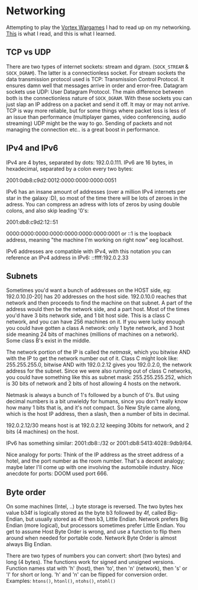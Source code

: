 # Networking

Attempting to play the [Vortex Wargames](http://overthewire.org/wargames/vortex/vortex0.html) I had to read up on my networking. [This](http://beej.us/guide/bgnet/pdf/bgnet_A4.pdf) is what I read, and this is what I learned.

## TCP vs UDP

There are two types of internet sockets: stream and dgram. (`SOCK_STREAM` & `SOCK_DGRAM`). The latter is a connectionless socket. For stream sockets the data transmission protocol used is TCP: Transmission Control Protocol. It ensures damn well that messages arrive in order and error-free. Datagram sockets use UDP: User Datagram Protocol. The main difference between both is the connectionless nature of `SOCK_DGRAM`. With these sockets you can just slap an IP address on a packet and send it off. It may or may not arrive. TCP is way more reliable, but for some things where packet loss is less of an issue than performance (multiplayer games, video conferencing, audio streaming) UDP might be the way to go. Sending of packets and not managing the connection etc.. is a great boost in performance.

## IPv4 and IPv6

IPv4 are 4 bytes, separated by dots: 192.0.0.111.
IPv6 are 16 bytes, in hexadecimal, separated by a colon every two bytes:

2001:0db8:c9d2:0012:0000:0000:0000:0051

IPv6 has an insane amount of addresses (over a million IPv4 internets per star in the galaxy :D), so most of the time there will be lots of zeroes in the adress. You can compress an adress with lots of zeros by using double colons, and also skip leading '0's:

2001:db8:c9d2:12::51

0000:0000:0000:0000:0000:0000:0000:0001 or ::1 is the loopback address, meaning "the machine I'm working on right now" eeg localhost.

IPv6 addresses are compatible with IPv4, with this notation you can reference an IPv4 address in IPv6: ::ffff:192.0.2.33

## Subnets

Sometimes you'd want a bunch of addresses on the HOST side, eg: 192.0.10.[0-20] has 20 addresses on the host side. 192.0.10.0 reaches that network and then proceeds to find the machine on that subnet. A part of the address would then be the network side, and a part host. Most of the times you'd have 3 bits network side, and 1 bit host side. This is a class C network, and you can have 256 machines on it. If you were lucky enough you could have gotten a class A network: only 1 byte network, and 3 host side meaning 24 bits of machines (millions of machines on a network). Some class B's exist in the middle.

The network portion of the IP is called the *netmask*, which you bitwise AND with the IP to get the network number out of it. Class C might look like: 255.255.255.0, bitwise AND with 192.0.2.12 gives you 192.0.2.0, the network address for the subnet. Since we were also running out of class C networks, you could have something like this as subnet mask: 255.255.255.252, which is 30 bits of network and 2 bits of host allowing 4 hosts on the network.

Netmask is always a bunch of 1's followed by a bunch of 0's. But using decimal numbers is a bit unwieldy for humans, since you don't really know how many 1 bits that is, and it's not compact. So New Style came along, which is the host IP address, then a slash, then a number of bits in decimal.

192.0.2.12/30 means host is at 192.0.2.12 keeping 30bits for network, and 2 bits (4 machines) on the host.

IPv6 has something similar: 2001:db8::/32 or 2001:db8:5413:4028::9db9/64.

Nice analogy for ports: Think of the IP address as the street address of a hotel, and the port number as the room number. That's a decent analogy; maybe later I'll come up with one involving the automobile industry.
Nice anecdote for ports: DOOM used port 666.

## Byte order

On some machines (Intel, ..) byte storage is reversed. The two bytes hex value b34f is logically stored as the byte b3 followed by 4f, called Big-Endian, but usually stored as 4f then b3, Little Endian. Network prefers Big Endian (more logical), but processors sometimes prefer Little Endian. You get to assume Host Byte Order is wrong, and use a function to flip them around when needed for portable code. Network Byte Order is almost always Big Endian.

There are two types of numbers you can convert: short (two bytes) and long (4 bytes). The functions work for signed and unsigned versions. Function names stat with 'h' (host), then 'to', then 'n' (network), then 's' or 'l' for short or long. 'h' and 'n' can be flipped for conversion order. Examples: `htons()`, `htonl()`, `ntohs()`, `ntohl()`
